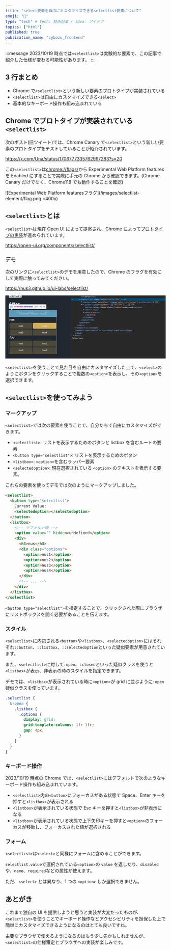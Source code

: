 ```yaml
---
title: "select要素を自由にカスタマイズできるselectlist要素について"
emoji: "📜"
type: "tech" # tech: 技術記事 / idea: アイデア
topics: ["html"]
published: true
publication_name: "cybozu_frontend"
---
```


:::message
2023/10/19 時点では`<selectlist>`は実験的な要素で、この記事で紹介した仕様が変わる可能性があります。
:::

## 3 行まとめ

- Chrome で`<selectlist>`という新しい要素のプロトタイプが実装されている
- `<selectlist>`は自由にカスタマイズできる`<select>`
- 基本的なキーボード操作も組み込まれている

## Chrome でプロトタイプが実装されている`<selectlist>`

次のポスト(旧ツイート)では、Chrome Canary で`<selectlist>`という新しい要素のプロトタイプをテストしていることが紹介されています。

https://x.com/Una/status/1706777335762997283?s=20

この`<selectlist>`は[chrome://flags/](chrome://flags/)から Experimental Web Platform features を Enabled にすることで実際に手元の Chrome から確認できます。(Chrome Canary だけでなく、Chrome118 でも動作することを確認)

![Experimental Web Platform featuresフラグ](/images/selectlist-element/flag.png =400x)

## `<selectlist>`とは

`<selectlist>`は現在 [Open UI](https://open-ui.org/) によって提案され、Chrome によって[プロトタイプの実装](https://chromestatus.com/feature/5737365999976448)が進められています。

https://open-ui.org/components/selectlist/

### デモ

次のリンクに`<selectlist>`のデモを用意したので、Chrome のフラグを有効にして実際に触ってみてください。

https://nus3.github.io/ui-labs/selectlist/

![selectlist要素のデモ](/images/selectlist-element/demo.png)

`<selectlist>`を使うことで見た目を自由にカスタマイズした上で、`<select>`のようにボタンをクリックすることで複数の`<option>`を表示し、その`<option>`を選択できます。

## `<selectlist>`を使ってみよう

### マークアップ

`<selectlist>`では次の要素を使うことで、自分たちで自由にカスタマイズができます。

- `<selectlist>`: リストを表示するためのボタンと listbox を含むルートの要素
- `<button type="selectlist">`: リストを表示するためのボタン
- `<listbox>`: `<option>`を含むラッパー要素
- `<selectedoption>`: 現在選択されている `<option>` のテキストを表示する要素。

これらの要素を使ってデモでは次のようにマークアップしました。

```html
<selectlist>
  <button type="selectlist">
    Current Value:
    <selectedoption></selectedoption>
  </button>
  <listbox>
    <!-- デフォルト値 -->
    <option value="" hidden>undefined</option>
    <div>
      <h3>nus</h3>
      <div class="options">
        <option>nus1</option>
        <option>nus2</option>
        <option>nus3</option>
        <option>nus4</option>
      </div>
      <!-- ... -->
    </div>
  </listbox>
</selectlist>
```

`<button type="selectlist">`を指定することで、クリックされた際にブラウザにリストボックスを開く必要があることを伝えます。

### スタイル

`<selectlist>`に内包される`<button>`や`<listbox>`、`<selectedoption>`にはそれぞれ`::button`、`::listbox`、`::selectedoption`といった疑似要素が用意されています。

また、`<selectlist>`に対して`:open`、`:closed`といった疑似クラスを使うと`<listbox>`が表示、非表示の時のスタイルを指定できます。

デモでは、`<listbox>`が表示されている時に`<option>`が grid に並ぶように`:open`疑似クラスを使っています。

```css
.selectlist {
  &:open {
    .listbox {
      .options {
        display: grid;
        grid-template-columns: 1fr 1fr;
        gap: 4px;
      }
    }
  }
}
```

### キーボード操作

2023/10/19 時点の Chrome では、`<selectlist>`にはデフォルトで次のようなキーボード操作も組み込まれています。

- `<selectlist>`内の`<button>`にフォーカスがある状態で Space、Enter キーを押すと`<listbox>`が表示される
- `<listbox>`が表示されている状態で Esc キーを押すと`<listbox>`が非表示になる
- `<listbox>`が表示されている状態で上下矢印キーを押すと`<option>`のフォーカスが移動し、フォーカスされた値が選択される

### フォーム

`<selectlist>`は`<select>`と同様にフォームに含めることができます。

`selectlist.value`で選択されている`<option>`の `value` を返したり、`disabled`や、`name`、`required`などの属性が使えます。

ただ、`<select>` とは異なり、1 つの `<option>` しか選択できません。

## あとがき

これまで独自の UI を提供しようと思うと実装が大変だったものが、`<selectlist>`を使うことでキーボード操作などアクセシビリティを担保した上で簡単にカスタマイズできるようになるのはとても良いですね。

主要なブラウザで使えるようになるのはもう少し先かもしれませんが、`<selectlist>`の仕様策定とブラウザへの実装が楽しみです。
